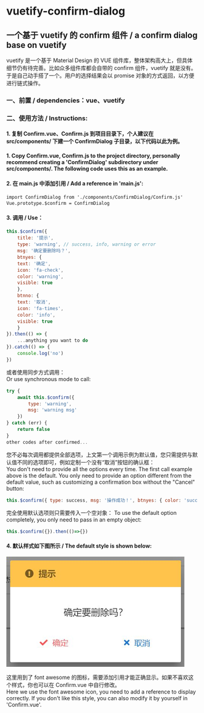 # vuetify-confirm-dialog

## 一个基于 vuetify 的 confirm 组件 / a confirm dialog base on vuetify

vuetify 是一个基于 Material Design 的 VUE 组件库，整体架构高大上，但具体细节仍有待完善。比如众多组件库都会自带的 confirm 组件，vuetify 就是没有。于是自己动手搭了一个。用户的选择结果会以 promise 对象的方式返回，以方便进行链式操作。

### 一、前置 / dependencies：vue、vuetify

### 二、使用方法 / Instructions: 

#### 1. 复制 Confirm.vue、Confirm.js 到项目目录下，个人建议在 src/components/ 下建一个 ConfirmDialog 子目录，以下代码以此为例。  
#### 1. Copy Confirm.vue, Confirm.js to the project directory, personally recommend creating a 'ConfirmDialog' subdirectory under src/components/. The following code uses this as an example.

#### 2. 在 main.js 中添加引用 / Add a reference in 'main.js': 
    import ConfirmDialog from './components/ConfirmDialog/Confirm.js'
    Vue.prototype.$confirm = ConfirmDialog
    
#### 3. 调用 / Use：  
```js
this.$confirm({
    title: '提示',
    type: 'warning', // success, info, warning or error
    msg: '确定要删除吗？',
    btnyes: {
	text: '确定',
	icon: 'fa-check',
	color: 'warning', 
	visible: true
    },
    btnno: {
	text: '取消',
	icon: 'fa-times',
	color: 'info',
	visible: true
    }
}).then(() => {
    ...anything you want to do
}).catch(() => {
    console.log('no')
})
```
或者使用同步方式调用：  
Or use synchronous mode to call:  
```js
try {
    await this.$confirm({
        type: 'warning',
        msg: 'warning msg'
    })
} catch (err) {
    return false
}
other codes after confirmed...
```
您不必每次调用都提供全部选项，上文第一个调用示例为默认值，您只需提供与默认值不同的选项即可，例如定制一个没有“取消”按钮的确认框：  
You don't need to provide all the options every time. The first call example above is the default. You only need to provide an option different from the default value, such as customizing a confirmation box without the "Cancel" button: 

```js
this.$confirm({ type: success, msg: '操作成功！', btnyes: { color: 'success' }, btnno: { visible: false } })
```

完全使用默认选项则只需要传入一个空对象： 
To use the default option completely, you only need to pass in an empty object:

```js
this.$confirm({}).then(()=>{})
```

#### 4. 默认样式如下图所示 / The default style is shown below: 
![image](https://github.com/cyyssly/vuetify-confirm-dialog/blob/master/confirm.JPG)

这里用到了 font awesome 的图标，需要添加引用才能正确显示。如果不喜欢这个样式，你也可以在 Confirm.vue 中自行修改。  
Here we use the font awesome icon, you need to add a reference to display correctly. If you don't like this style, you can also modify it by yourself in 'Confirm.vue'.
